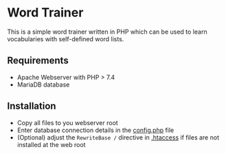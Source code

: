 # Word Trainer

This is a simple word trainer written in PHP which can be used to learn vocabularies with self-defined word lists.

## Requirements
* Apache Webserver with PHP > 7.4
* MariaDB database

## Installation

* Copy all files to you webserver root
* Enter database connection details in the [config.php](config.php) file
* (Optional) adjust the `RewriteBase /` directive in [.htaccess](.htaccess) if files are not installed at the web root
